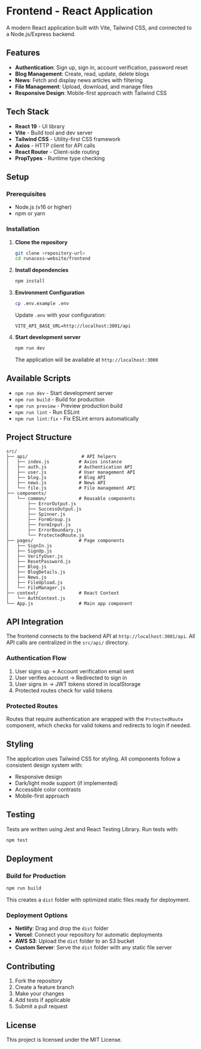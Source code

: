 # Frontend - React Application

A modern React application built with Vite, Tailwind CSS, and connected to a Node.js/Express backend.

## Features

- **Authentication**: Sign up, sign in, account verification, password reset
- **Blog Management**: Create, read, update, delete blogs
- **News**: Fetch and display news articles with filtering
- **File Management**: Upload, download, and manage files
- **Responsive Design**: Mobile-first approach with Tailwind CSS

## Tech Stack

- **React 19** - UI library
- **Vite** - Build tool and dev server
- **Tailwind CSS** - Utility-first CSS framework
- **Axios** - HTTP client for API calls
- **React Router** - Client-side routing
- **PropTypes** - Runtime type checking

## Setup

### Prerequisites

- Node.js (v16 or higher)
- npm or yarn

### Installation

1. **Clone the repository**
   ```bash
   git clone <repository-url>
   cd runacoss-website/frontend
   ```

2. **Install dependencies**
   ```bash
   npm install
   ```

3. **Environment Configuration**
   ```bash
   cp .env.example .env
   ```
   
   Update `.env` with your configuration:
   ```env
   VITE_API_BASE_URL=http://localhost:3001/api
   ```

4. **Start development server**
   ```bash
   npm run dev
   ```

   The application will be available at `http://localhost:3000`

## Available Scripts

- `npm run dev` - Start development server
- `npm run build` - Build for production
- `npm run preview` - Preview production build
- `npm run lint` - Run ESLint
- `npm run lint:fix` - Fix ESLint errors automatically

## Project Structure

```
src/
├── api/                    # API helpers
│   ├── index.js           # Axios instance
│   ├── auth.js            # Authentication API
│   ├── user.js            # User management API
│   ├── blog.js            # Blog API
│   ├── news.js            # News API
│   └── file.js            # File management API
├── components/
│   └── common/            # Reusable components
│       ├── ErrorOutput.js
│       ├── SuccessOutput.js
│       ├── Spinner.js
│       ├── FormGroup.js
│       ├── FormInput.js
│       ├── ErrorBoundary.js
│       └── ProtectedRoute.js
├── pages/                 # Page components
│   ├── SignIn.js
│   ├── SignUp.js
│   ├── VerifyUser.js
│   ├── ResetPassword.js
│   ├── Blog.js
│   ├── BlogDetails.js
│   ├── News.js
│   ├── FileUpload.js
│   └── FileManager.js
├── context/               # React Context
│   └── AuthContext.js
└── App.js                 # Main app component
```

## API Integration

The frontend connects to the backend API at `http://localhost:3001/api`. All API calls are centralized in the `src/api/` directory.

### Authentication Flow

1. User signs up → Account verification email sent
2. User verifies account → Redirected to sign in
3. User signs in → JWT tokens stored in localStorage
4. Protected routes check for valid tokens

### Protected Routes

Routes that require authentication are wrapped with the `ProtectedRoute` component, which checks for valid tokens and redirects to login if needed.

## Styling

The application uses Tailwind CSS for styling. All components follow a consistent design system with:

- Responsive design
- Dark/light mode support (if implemented)
- Accessible color contrasts
- Mobile-first approach

## Testing

Tests are written using Jest and React Testing Library. Run tests with:

```bash
npm test
```

## Deployment

### Build for Production

```bash
npm run build
```

This creates a `dist` folder with optimized static files ready for deployment.

### Deployment Options

- **Netlify**: Drag and drop the `dist` folder
- **Vercel**: Connect your repository for automatic deployments
- **AWS S3**: Upload the `dist` folder to an S3 bucket
- **Custom Server**: Serve the `dist` folder with any static file server

## Contributing

1. Fork the repository
2. Create a feature branch
3. Make your changes
4. Add tests if applicable
5. Submit a pull request

## License

This project is licensed under the MIT License.
